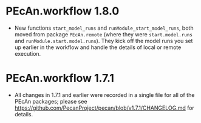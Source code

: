 # PEcAn.workflow 1.8.0

* New functions `start_model_runs` and `runModule_start_model_runs`, both moved
  from package `PEcAn.remote` (where they were `start.model.runs` and
  `runModule.start.model.runs`). They kick off the model runs you set up
  earlier in the workflow and handle the details of local or remote execution.

# PEcAn.workflow 1.7.1

* All changes in 1.7.1 and earlier were recorded in a single file for all of the
  PEcAn packages; please see
  https://github.com/PecanProject/pecan/blob/v1.7.1/CHANGELOG.md for details.
